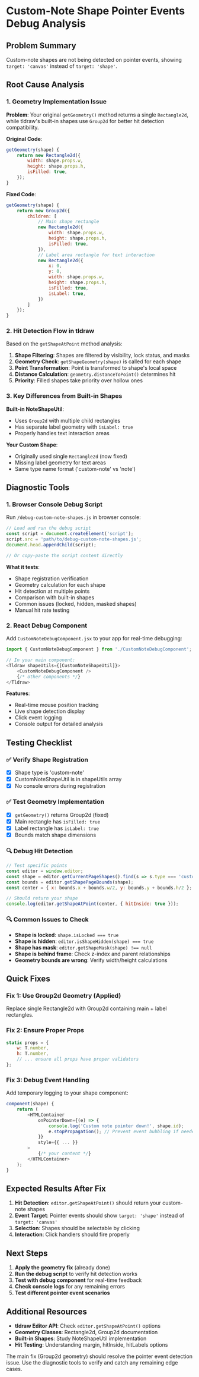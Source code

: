 # Custom-Note Shape Pointer Events Debug Analysis

## Problem Summary
Custom-note shapes are not being detected on pointer events, showing `target: 'canvas'` instead of `target: 'shape'`.

## Root Cause Analysis

### 1. Geometry Implementation Issue
**Problem**: Your original `getGeometry()` method returns a single `Rectangle2d`, while tldraw's built-in shapes use `Group2d` for better hit detection compatibility.

**Original Code**:
```javascript
getGeometry(shape) {
    return new Rectangle2d({
        width: shape.props.w,
        height: shape.props.h,
        isFilled: true,
    });
}
```

**Fixed Code**:
```javascript
getGeometry(shape) {
    return new Group2d({
        children: [
            // Main shape rectangle
            new Rectangle2d({
                width: shape.props.w,
                height: shape.props.h,
                isFilled: true,
            }),
            // Label area rectangle for text interaction
            new Rectangle2d({
                x: 0,
                y: 0,
                width: shape.props.w,
                height: shape.props.h,
                isFilled: true,
                isLabel: true,
            })
        ]
    });
}
```

### 2. Hit Detection Flow in tldraw

Based on the `getShapeAtPoint` method analysis:

1. **Shape Filtering**: Shapes are filtered by visibility, lock status, and masks
2. **Geometry Check**: `getShapeGeometry(shape)` is called for each shape
3. **Point Transformation**: Point is transformed to shape's local space
4. **Distance Calculation**: `geometry.distanceToPoint()` determines hit
5. **Priority**: Filled shapes take priority over hollow ones

### 3. Key Differences from Built-in Shapes

**Built-in NoteShapeUtil**:
- Uses `Group2d` with multiple child rectangles
- Has separate label geometry with `isLabel: true`
- Properly handles text interaction areas

**Your Custom Shape**:
- Originally used single `Rectangle2d` (now fixed)
- Missing label geometry for text areas
- Same type name format ('custom-note' vs 'note')

## Diagnostic Tools

### 1. Browser Console Debug Script
Run `/debug-custom-note-shapes.js` in browser console:

```javascript
// Load and run the debug script
const script = document.createElement('script');
script.src = 'path/to/debug-custom-note-shapes.js';
document.head.appendChild(script);

// Or copy-paste the script content directly
```

**What it tests**:
- Shape registration verification
- Geometry calculation for each shape
- Hit detection at multiple points
- Comparison with built-in shapes
- Common issues (locked, hidden, masked shapes)
- Manual hit rate testing

### 2. React Debug Component
Add `CustomNoteDebugComponent.jsx` to your app for real-time debugging:

```javascript
import { CustomNoteDebugComponent } from './CustomNoteDebugComponent';

// In your main component:
<Tldraw shapeUtils={[CustomNoteShapeUtil]}>
    <CustomNoteDebugComponent />
    {/* other components */}
</Tldraw>
```

**Features**:
- Real-time mouse position tracking
- Live shape detection display
- Click event logging
- Console output for detailed analysis

## Testing Checklist

### ✅ Verify Shape Registration
- [x] Shape type is 'custom-note'
- [x] CustomNoteShapeUtil is in shapeUtils array
- [x] No console errors during registration

### ✅ Test Geometry Implementation
- [x] `getGeometry()` returns Group2d (fixed)
- [x] Main rectangle has `isFilled: true`
- [x] Label rectangle has `isLabel: true`
- [x] Bounds match shape dimensions

### 🔍 Debug Hit Detection
```javascript
// Test specific points
const editor = window.editor;
const shape = editor.getCurrentPageShapes().find(s => s.type === 'custom-note');
const bounds = editor.getShapePageBounds(shape);
const center = { x: bounds.x + bounds.w/2, y: bounds.y + bounds.h/2 };

// Should return your shape
console.log(editor.getShapeAtPoint(center, { hitInside: true }));
```

### 🔍 Common Issues to Check
- **Shape is locked**: `shape.isLocked === true`
- **Shape is hidden**: `editor.isShapeHidden(shape) === true`
- **Shape has mask**: `editor.getShapeMask(shape) !== null`
- **Shape is behind frame**: Check z-index and parent relationships
- **Geometry bounds are wrong**: Verify width/height calculations

## Quick Fixes

### Fix 1: Use Group2d Geometry (Applied)
Replace single Rectangle2d with Group2d containing main + label rectangles.

### Fix 2: Ensure Proper Props
```javascript
static props = {
    w: T.number,
    h: T.number,
    // ... ensure all props have proper validators
};
```

### Fix 3: Debug Event Handling
Add temporary logging to your shape component:
```javascript
component(shape) {
    return (
        <HTMLContainer
            onPointerDown={(e) => {
                console.log('Custom note pointer down!', shape.id);
                e.stopPropagation(); // Prevent event bubbling if needed
            }}
            style={{ ... }}
        >
            {/* your content */}
        </HTMLContainer>
    );
}
```

## Expected Results After Fix

1. **Hit Detection**: `editor.getShapeAtPoint()` should return your custom-note shapes
2. **Event Target**: Pointer events should show `target: 'shape'` instead of `target: 'canvas'`
3. **Selection**: Shapes should be selectable by clicking
4. **Interaction**: Click handlers should fire properly

## Next Steps

1. **Apply the geometry fix** (already done)
2. **Run the debug script** to verify hit detection works
3. **Test with debug component** for real-time feedback
4. **Check console logs** for any remaining errors
5. **Test different pointer event scenarios**

## Additional Resources

- **tldraw Editor API**: Check `editor.getShapeAtPoint()` options
- **Geometry Classes**: Rectangle2d, Group2d documentation
- **Built-in Shapes**: Study NoteShapeUtil implementation
- **Hit Testing**: Understanding margin, hitInside, hitLabels options

The main fix (Group2d geometry) should resolve the pointer event detection issue. Use the diagnostic tools to verify and catch any remaining edge cases.